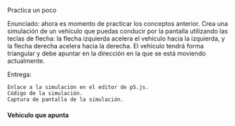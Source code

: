 Practica un poco

Enunciado: ahora es momento de practicar los conceptos anterior. Crea una simulación de un vehículo que puedas conducir por la pantalla utilizando las teclas de flecha: la flecha izquierda acelera el vehículo hacia la izquierda, y la flecha derecha acelera hacia la derecha. El vehículo tendrá forma triangular y debe apuntar en la dirección en la que se está moviendo actualmente.

Entrega:

    Enlace a la simulación en el editor de p5.js.
    Código de la simulación.
    Captura de pantalla de la simulación.




#### Vehiculo que apunta

